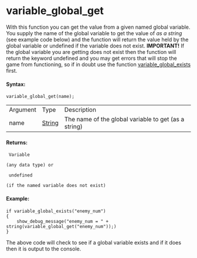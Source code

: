 # variable_global_get

With this function you can get the value from a given named global
variable. You supply the name of the global variable to get the value of
*as a string* (see example code below) and the function will return the
value held by the global variable or undefined if the variable does not
exist. **IMPORTANT!** If the global variable you are getting does not
exist then the function will return the keyword undefined and you may
get errors that will stop the game from functioning, so if in doubt use
the function [ variable_global_exists ](variable_global_exists)
first.

#### Syntax:

``` gml
variable_global_get(name);
```

|          |                                                                        |                                                      |
|----------|------------------------------------------------------------------------|------------------------------------------------------|
| Argument | Type                                                                   | Description                                          |
| name     |  [String](../../../../GameMaker_Language/GML_Overview/Data_Types)  | The name of the global variable to get (as a string) |

#### Returns:

``` gml
 Variable

(any data type) or

 undefined

(if the named variable does not exist)
```

#### Example:

``` gml
if variable_global_exists("enemy_num")
{
    show_debug_message("enemy_num = " + string(variable_global_get("enemy_num"));)
}
```

The above code will check to see if a global variable exists and if it
does then it is output to the console.
